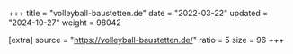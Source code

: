 +++
title = "volleyball-baustetten.de"
date = "2022-03-22"
updated = "2024-10-27"
weight = 98042

[extra]
source = "https://volleyball-baustetten.de/"
ratio = 5
size = 96
+++
